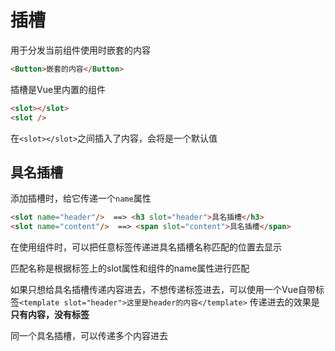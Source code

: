 # 插槽

用于分发当前组件使用时嵌套的内容

```html
<Button>嵌套的内容</Button>
```


插槽是Vue里内置的组件

```html
<slot></slot>
<slot />
```

在`<slot></slot>`之间插入了内容，会将是一个默认值

## 具名插槽

添加插槽时，给它传递一个`name`属性

```html
<slot name="header"/>  ==> <h3 slot="header">具名插槽</h3>
<slot name="content"/>  ==> <span slot="content">具名插槽</span>
```
在使用组件时，可以把任意标签传递进具名插槽名称匹配的位置去显示

匹配名称是根据标签上的slot属性和<slot/>组件的name属性进行匹配

如果只想给具名插槽传递内容进去，不想传递标签进去，可以使用一个Vue自带标签`<template slot="header">这里是header的内容</template>`
传递进去的效果是**只有内容，没有标签**

同一个具名插槽，可以传递多个内容进去